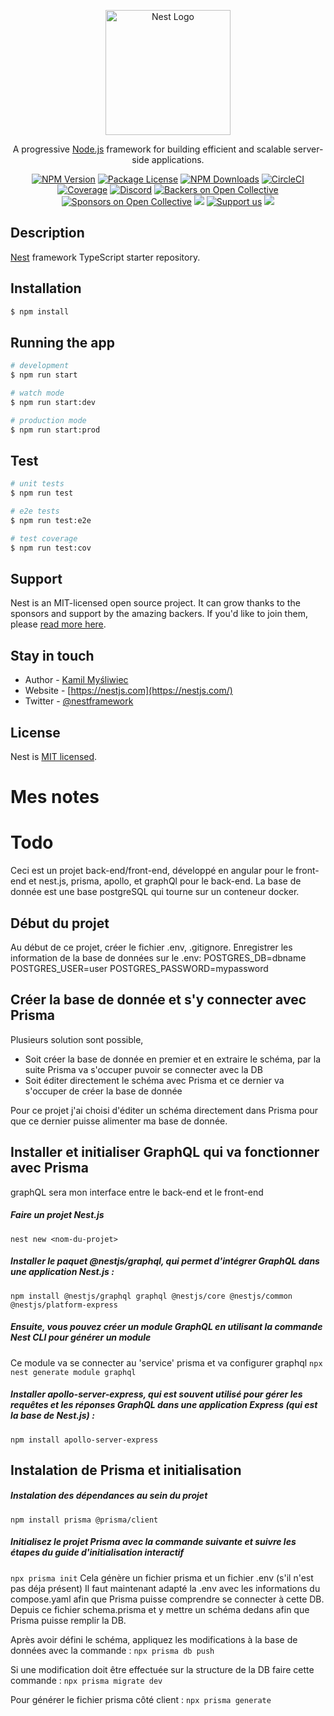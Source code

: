 <p align="center">
  <a href="http://nestjs.com/" target="blank"><img src="https://nestjs.com/img/logo-small.svg" width="200" alt="Nest Logo" /></a>
</p>

[circleci-image]: https://img.shields.io/circleci/build/github/nestjs/nest/master?token=abc123def456
[circleci-url]: https://circleci.com/gh/nestjs/nest

  <p align="center">A progressive <a href="http://nodejs.org" target="_blank">Node.js</a> framework for building efficient and scalable server-side applications.</p>
    <p align="center">
<a href="https://www.npmjs.com/~nestjscore" target="_blank"><img src="https://img.shields.io/npm/v/@nestjs/core.svg" alt="NPM Version" /></a>
<a href="https://www.npmjs.com/~nestjscore" target="_blank"><img src="https://img.shields.io/npm/l/@nestjs/core.svg" alt="Package License" /></a>
<a href="https://www.npmjs.com/~nestjscore" target="_blank"><img src="https://img.shields.io/npm/dm/@nestjs/common.svg" alt="NPM Downloads" /></a>
<a href="https://circleci.com/gh/nestjs/nest" target="_blank"><img src="https://img.shields.io/circleci/build/github/nestjs/nest/master" alt="CircleCI" /></a>
<a href="https://coveralls.io/github/nestjs/nest?branch=master" target="_blank"><img src="https://coveralls.io/repos/github/nestjs/nest/badge.svg?branch=master#9" alt="Coverage" /></a>
<a href="https://discord.gg/G7Qnnhy" target="_blank"><img src="https://img.shields.io/badge/discord-online-brightgreen.svg" alt="Discord"/></a>
<a href="https://opencollective.com/nest#backer" target="_blank"><img src="https://opencollective.com/nest/backers/badge.svg" alt="Backers on Open Collective" /></a>
<a href="https://opencollective.com/nest#sponsor" target="_blank"><img src="https://opencollective.com/nest/sponsors/badge.svg" alt="Sponsors on Open Collective" /></a>
  <a href="https://paypal.me/kamilmysliwiec" target="_blank"><img src="https://img.shields.io/badge/Donate-PayPal-ff3f59.svg"/></a>
    <a href="https://opencollective.com/nest#sponsor"  target="_blank"><img src="https://img.shields.io/badge/Support%20us-Open%20Collective-41B883.svg" alt="Support us"></a>
  <a href="https://twitter.com/nestframework" target="_blank"><img src="https://img.shields.io/twitter/follow/nestframework.svg?style=social&label=Follow"></a>
</p>
  <!--[![Backers on Open Collective](https://opencollective.com/nest/backers/badge.svg)](https://opencollective.com/nest#backer)
  [![Sponsors on Open Collective](https://opencollective.com/nest/sponsors/badge.svg)](https://opencollective.com/nest#sponsor)-->

## Description

[Nest](https://github.com/nestjs/nest) framework TypeScript starter repository.

## Installation

```bash
$ npm install
```

## Running the app

```bash
# development
$ npm run start

# watch mode
$ npm run start:dev

# production mode
$ npm run start:prod
```

## Test

```bash
# unit tests
$ npm run test

# e2e tests
$ npm run test:e2e

# test coverage
$ npm run test:cov
```

## Support

Nest is an MIT-licensed open source project. It can grow thanks to the sponsors and support by the amazing backers. If you'd like to join them, please [read more here](https://docs.nestjs.com/support).

## Stay in touch

- Author - [Kamil Myśliwiec](https://kamilmysliwiec.com)
- Website - [https://nestjs.com](https://nestjs.com/)
- Twitter - [@nestframework](https://twitter.com/nestframework)

## License

Nest is [MIT licensed](LICENSE).


# Mes notes

# Todo
Ceci est un projet back-end/front-end, développé en angular pour le front-end et nest.js, prisma, apollo, et graphQl pour le back-end.
La base de donnée est une base postgreSQL qui tourne sur un conteneur docker.

## Début du projet
Au début de ce projet, créer le fichier .env, .gitignore. Enregistrer les information de la base de données sur le .env:
POSTGRES_DB=dbname
POSTGRES_USER=user
POSTGRES_PASSWORD=mypassword

## Créer la base de donnée et s'y connecter avec Prisma
Plusieurs solution sont possible,
- Soit créer la base de donnée en premier et en extraire le schéma, par la suite Prisma va s'occuper puvoir se connecter avec la DB
- Soit éditer directement le schéma avec Prisma et ce dernier va s'occuper de créer la base de donnée

Pour ce projet j'ai choisi d'éditer un schéma directement dans Prisma pour que ce dernier puisse alimenter ma base de donnée.

## Installer et initialiser GraphQL qui va fonctionner avec Prisma
graphQL sera mon interface entre le back-end et le front-end

##### Faire un projet Nest.js
```nest new <nom-du-projet>```

##### Installer le paquet @nestjs/graphql, qui permet d'intégrer GraphQL dans une application Nest.js :
```npm install @nestjs/graphql graphql @nestjs/core @nestjs/common @nestjs/platform-express```

##### Ensuite, vous pouvez créer un module GraphQL en utilisant la commande Nest CLI pour générer un module
Ce module va se connecter au 'service' prisma et va configurer graphql
```npx nest generate module graphql```

##### Installer apollo-server-express, qui est souvent utilisé pour gérer les requêtes et les réponses GraphQL dans une application Express (qui est la base de Nest.js) :
```npm install apollo-server-express```
























## Instalation de Prisma et initialisation
##### Instalation des dépendances au sein du projet
```npm install prisma @prisma/client```
##### Initialisez le projet Prisma avec la commande suivante et suivre les étapes du guide d'initialisation interactif
```npx prisma init```
Cela génère un fichier prisma et un fichier .env (s'il n'est pas déja présent)
Il faut maintenant adapté la .env avec les informations du compose.yaml afin que Prisma puisse comprendre se connecter à cette DB.
Depuis ce fichier schema.prisma et y mettre un schéma dedans afin que Prisma puisse remplir la DB.

Après avoir défini le schéma, appliquez les modifications à la base de données avec la commande :
```npx prisma db push```

Si une modification doit être effectuée sur la structure de la DB faire cette commande :
```npx prisma migrate dev```

Pour générer le fichier prisma côté client :
```npx prisma generate```